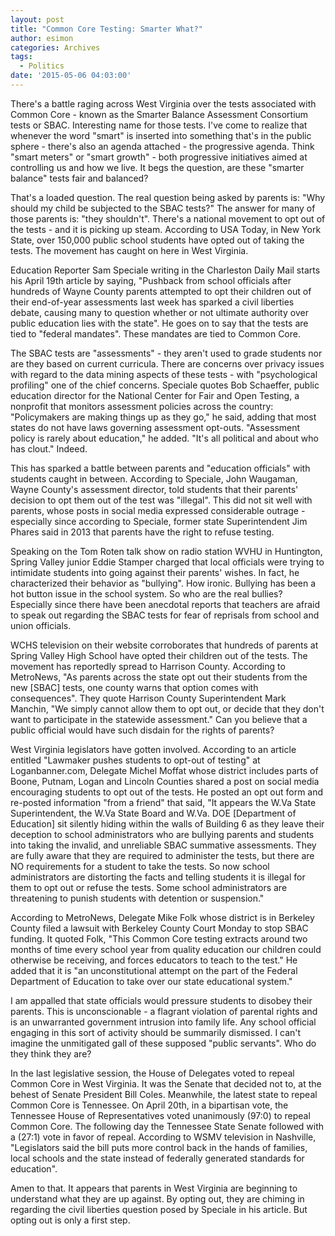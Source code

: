 ```yaml
---
layout: post
title: "Common Core Testing: Smarter What?"
author: esimon
categories: Archives
tags:
  - Politics
date: '2015-05-06 04:03:00'
---
```

There's a battle raging across West Virginia over the tests associated with Common Core - known as the Smarter Balance Assessment Consortium tests or SBAC. Interesting name for those tests. I've come to realize that whenever the word "smart" is inserted into something that's in the public sphere - there's also an agenda attached - the progressive agenda. Think "smart meters" or "smart growth" - both progressive initiatives aimed at controlling us and how we live. It begs the question, are these "smarter balance" tests fair and balanced? 

That's a loaded question. The real question being asked by parents is: "Why should my child be subjected to the SBAC tests?" The answer for many of those parents is: "they shouldn't". There's a national movement to opt out of the tests - and it is picking up steam. According to USA Today, in New York State, over 150,000 public school students have opted out of taking the tests. The movement has caught on here in West Virginia. 

Education Reporter Sam Speciale writing in the Charleston Daily Mail starts his April 19th article by saying, "Pushback from school officials after hundreds of Wayne County parents attempted to opt their children out of their end-of-year assessments last week has sparked a civil liberties debate, causing many to question whether or not ultimate authority over public education lies with the state". He goes on to say that the tests are tied to "federal mandates". These mandates are tied to Common Core. 

The SBAC tests are "assessments" - they aren't used to grade students nor are they based on current curricula. There are concerns over privacy issues with regard to the data mining aspects of these tests - with "psychological profiling" one of the chief concerns. Speciale quotes Bob Schaeffer, public education director for the National Center for Fair and Open Testing, a nonprofit that monitors assessment policies across the country: "Policymakers are making things up as they go," he said, adding that most states do not have laws governing assessment opt-outs. "Assessment policy is rarely about education," he added. "It's all political and about who has clout." Indeed. 

This has sparked a battle between parents and "education officials" with students caught in between. According to Speciale, John Waugaman, Wayne County's assessment director, told students that their parents' decision to opt them out of the test was "illegal". This did not sit well with parents, whose posts in social media expressed considerable outrage - especially since according to Speciale, former state Superintendent Jim Phares said in 2013 that parents have the right to refuse testing. 

Speaking on the Tom Roten talk show on radio station WVHU in Huntington, Spring Valley junior Eddie Stamper charged that local officials were trying to intimidate students into going against their parents' wishes. In fact, he characterized their behavior as "bullying". How ironic. Bullying has been a hot button issue in the school system. So who are the real bullies? Especially since there have been anecdotal reports that teachers are afraid to speak out regarding the SBAC tests for fear of reprisals from school and union officials. 

WCHS television on their website corroborates that hundreds of parents at Spring Valley High School have opted their children out of the tests. The movement has reportedly spread to Harrison County. According to MetroNews, "As parents across the state opt out their students from the new [SBAC] tests, one county warns that option comes with consequences". They quote Harrison County Superintendent Mark Manchin, "We simply cannot allow them to opt out, or decide that they don't want to participate in the statewide assessment." Can you believe that a public official would have such disdain for the rights of parents? 

West Virginia legislators have gotten involved. According to an article entitled "Lawmaker pushes students to opt-out of testing" at Loganbanner.com, Delegate Michel Moffat whose district includes parts of Boone, Putnam, Logan and Lincoln Counties shared a post on social media encouraging students to opt out of the tests. He posted an opt out form and re-posted information "from a friend" that said, "It appears the W.Va State Superintendent, the W.Va State Board and W.Va. DOE [Department of Education] sit silently hiding within the walls of Building 6 as they leave their deception to school administrators who are bullying parents and students into taking the invalid, and unreliable SBAC summative assessments. They are fully aware that they are required to administer the tests, but there are NO requirements for a student to take the tests. So now school administrators are distorting the facts and telling students it is illegal for them to opt out or refuse the tests. Some school administrators are threatening to punish students with detention or suspension."

According to MetroNews, Delegate Mike Folk whose district is in Berkeley County filed a lawsuit with Berkeley County Court Monday to stop SBAC funding. It quoted Folk, "This Common Core testing extracts around two months of time every school year from quality education our children could otherwise be receiving, and forces educators to teach to the test." He added that it is "an unconstitutional attempt on the part of the Federal Department of Education to take over our state educational system."

I am appalled that state officials would pressure students to disobey their parents. This is unconscionable - a flagrant violation of parental rights and is an unwarranted government intrusion into family life. Any school official engaging in this sort of activity should be summarily dismissed. I can't imagine the unmitigated gall of these supposed "public servants". Who do they think they are? 

In the last legislative session, the House of Delegates voted to repeal Common Core in West Virginia. It was the Senate that decided not to, at the behest of Senate President Bill Coles. Meanwhile, the latest state to repeal Common Core is Tennessee. On April 20th, in a bipartisan vote, the Tennessee House of Representatives voted unanimously (97:0) to repeal Common Core. The following day the Tennessee State Senate followed with a (27:1) vote in favor of repeal. According to WSMV television in Nashville, "Legislators said the bill puts more control back in the hands of families, local schools and the state instead of federally generated standards for education".

Amen to that. It appears that parents in West Virginia are beginning to understand what they are up against. By opting out, they are chiming in regarding the civil liberties question posed by Speciale in his article. But opting out is only a first step. 

